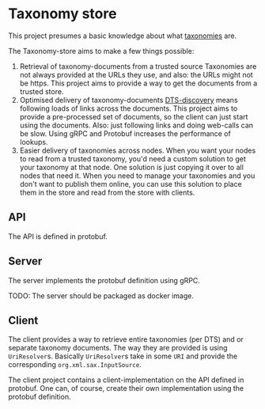 Taxonomy store
==============

This project presumes a basic knowledge about what [taxonomies](https://www.xbrl.org) are.

The Taxonomy-store aims to make a few things possible:

1. Retrieval of taxonomy-documents from a trusted source
   Taxonomies are not always provided at the URLs they use,
   and also: the URLs might not be https.
   This project aims to provide a way to get the documents from a trusted store.
2. Optimised delivery of taxonomy-documents
   [DTS-discovery](http://www.xbrl.org/Specification/XBRL-2.1/REC-2003-12-31/XBRL-2.1-REC-2003-12-31+corrected-errata-2013-02-20.html#_3)
   means following loads of links across the documents.
   This project aims to provide a pre-processed set of documents, 
   so the client can just start using the documents.
   Also: just following links and doing web-calls can be slow.
   Using gRPC and Protobuf increases the performance of lookups.
3. Easier delivery of taxonomies across nodes.
   When you want your nodes to read from a trusted taxonomy,
   you'd need a custom solution to get your taxonomy at that node.
   One solution is just copying it over to all nodes that need it.
   When you need to manage your taxonomies and you don't want to publish them online,
   you can use this solution to place them in the store and read from the store with clients.


API
---

The API is defined in protobuf.

Server
------

The server implements the protobuf definition using gRPC.

TODO: The server should be packaged as docker image.


Client
------

The client provides a way to retrieve entire taxonomies (per DTS) and or separate taxonomy documents. 
The way they are provided is using `UriResolver`s.
Basically `UriResolver`s take in some `URI` and provide the corresponding `org.xml.sax.InputSource`.

The client project contains a client-implementation on the API defined in protobuf. 
One can, of course, create their own implementation using the protobuf definition.
 
